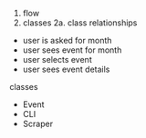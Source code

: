 1. flow
2. classes
  2a. class relationships

- user is asked for month
- user sees event for month
- user selects event
- user sees event details

classes
- Event
- CLI
- Scraper
